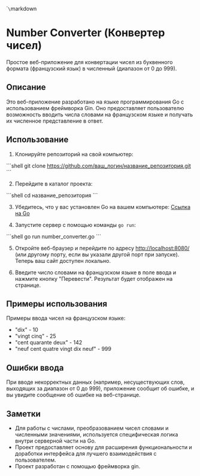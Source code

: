 \``\`markdown
# Number Converter (Конвертер чисел)

Простое веб-приложение для конвертации чисел из буквенного формата (французский язык) в численный (диапазон от 0 до 999).

## Описание

Это веб-приложение разработано на языке программирования Go с использованием фреймворка Gin. Оно предоставляет пользователю возможность вводить числа словами на французском языке и получать их численное представление в ответ.

## Использование

1. Клонируйте репозиторий на свой компьютер:

\```shell
git clone https://github.com/ваш_логин/название_репозитория.git
\```

2. Перейдите в каталог проекта:

\```shell
cd название_репозитория
\```

3. Убедитесь, что у вас установлен Go на вашем компьютере: [Ссылка на Go](https://golang.org/dl/)

4. Запустите сервер с помощью команды `go run`:

\```shell
go run number_converter.go
\```

5. Откройте веб-браузер и перейдите по адресу [http://localhost:8080/](http://localhost:8080/) (или другому порту, если вы указали другой порт при запуске). Теперь ваш сайт доступен локально.

6. Введите число словами на французском языке в поле ввода и нажмите кнопку "Перевести". Результат будет отображен на странице.

## Примеры использования

Примеры ввода чисел на французском языке:

- "dix" - 10
- "vingt cinq" - 25
- "cent quarante deux" - 142
- "neuf cent quatre vingt dix neuf" - 999

## Ошибки ввода

При вводе некорректных данных (например, несуществующих слов, выходящих за диапазон от 0 до 999), приложение сообщит об ошибке, и вы увидите сообщение об ошибке на веб-странице.

## Заметки

- Для работы с числами, преобразованием чисел словами и численными значениями, используется специфическая логика внутри серверной части на Go.
- Проект предоставляет основу для расширения функциональности и доработки интерфейса для лучшего взаимодействия с пользователем.
- Проект разработан с помощью фреймворка gin.

